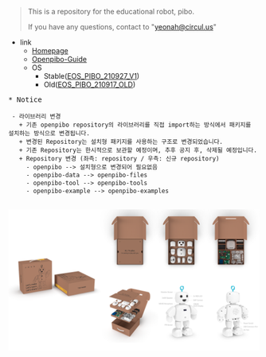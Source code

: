 >This is a repository for the educational robot, pibo.
>
>If you have any questions, contact to "yeonah@circul.us"   

* link
  + [Homepage](https://themaker.circul.us)
  + [Openpibo-Guide](https://themakerrobot.github.io/x-openpibo/build/html/index.html)
  + OS
    - Stable([EOS_PIBO_210927_V1](https://drive.google.com/file/d/1Y43w3Fhkt03qdLUDVj7u1edxhlSaFXjE/view?usp=sharing))
    - Old([EOS_PIBO_210917_OLD](https://drive.google.com/file/d/1NoD_R2mcnc2nErGtSmuUe83CrJ3pOnbU/view?usp=sharing))

<pre>
* Notice
<code>
 - 라이브러리 변경
   + 기존 openpibo repository의 라이브러리를 직접 import하는 방식에서 패키지를 설치하는 방식으로 변경됩니다.
   + 변경된 Repository는 설치형 패키지를 사용하는 구조로 변경되었습니다.
   + 기존 Repository는 한시적으로 보관할 예정이며, 추후 공지 후, 삭제될 예정입니다.
   + Repository 변경 (좌측: repository / 우측: 신규 repository)
     - openpibo --> 설치형으로 변경되어 필요없음
     - openpibo-data --> openpibo-files
     - openpibo-tool --> openpibo-tools
     - openpibo-example --> openpibo-examples
</code>
</pre>
![bg](bg.png)
